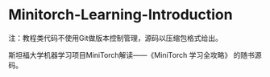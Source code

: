 # Minitorch-Learning-Introduction

注：教程类代码不使用Git做版本控制管理，源码以压缩包格式给出。

斯坦福大学机器学习项目MiniTorch解读——《MiniTorch 学习全攻略》 的随书源码。
